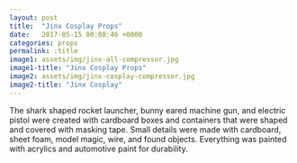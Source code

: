 ```yaml
---
layout: post
title:  "Jinx Cosplay Props"
date:   2017-05-15 00:08:46 +0000
categories: props
permalink: :title
image1: assets/img/jinx-all-compressor.jpg
image1-title: "Jinx Cosplay Props"
image2: assets/img/jinx-cosplay-compressor.jpg
image2-title: "Jinx Cosplay"
---
```

The shark shaped rocket launcher, bunny eared machine gun, and electric pistol were created with cardboard boxes and containers that were shaped and covered with masking tape. Small details were made with cardboard, sheet foam, model magic, wire, and found objects. Everything was painted with acrylics and automotive paint for durability.

